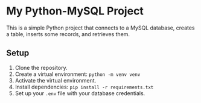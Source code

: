 # My Python-MySQL Project

This is a simple Python project that connects to a MySQL database, creates a table, inserts some records, and retrieves them.

## Setup

1. Clone the repository.
2. Create a virtual environment: `python -m venv venv`
3. Activate the virtual environment.
4. Install dependencies: `pip install -r requirements.txt`
5. Set up your `.env` file with your database credentials.
